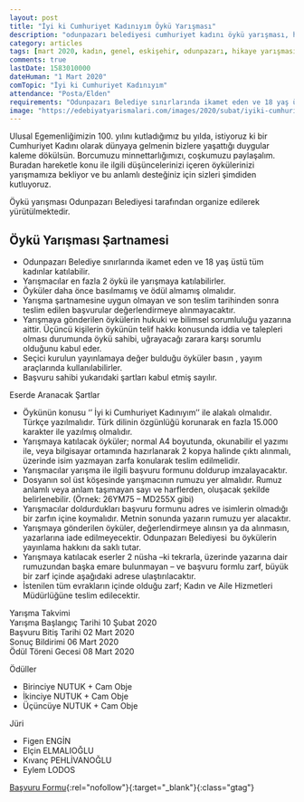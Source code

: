 ```yaml
---
layout: post
title: "İyi ki Cumhuriyet Kadınıyım Öykü Yarışması"
description: "odunpazarı belediyesi cumhuriyet kadını öykü yarışması, hikaye yarışmaları, öykü yarışması"
category: articles
tags: [mart 2020, kadın, genel, eskişehir, odunpazarı, hikaye yarışması]
comments: true
lastDate: 1583010000
dateHuman: "1 Mart 2020"
comTopic: "İyi ki Cumhuriyet Kadınıyım"
attendance: "Posta/Elden"
requirements: "Odunpazarı Belediye sınırlarında ikamet eden ve 18 yaş üstü tüm kadınlar katılabilir."
image: "https://edebiyatyarismalari.com/images/2020/subat/iyiki-cumhuriyet-kadiniyim-oyku-yarismasi-2020.jpg"
---
```


Ulusal Egemenliğimizin 100. yılını kutladığımız bu yılda, istiyoruz ki bir Cumhuriyet Kadını olarak dünyaya gelmenin bizlere yaşattığı duygular kaleme dökülsün. Borcumuzu minnettarlığımızı, coşkumuzu paylaşalım. Buradan hareketle konu ile ilgili düşüncelerinizi içeren öykülerinizi yarışmamıza bekliyor ve bu anlamlı desteğiniz için sizleri şimdiden kutluyoruz.  

Öykü yarışması Odunpazarı Belediyesi tarafından organize edilerek yürütülmektedir.  

## Öykü Yarışması Şartnamesi
- Odunpazarı Belediye sınırlarında ikamet eden ve 18 yaş üstü tüm kadınlar katılabilir.
- Yarışmacılar en fazla 2 öykü ile yarışmaya katılabilirler.
- Öyküler daha önce basılmamış ve ödül almamış olmalıdır.
- Yarışma şartnamesine uygun olmayan ve son teslim tarihinden sonra teslim edilen başvurular değerlendirmeye alınmayacaktır.
- Yarışmaya gönderilen öykülerin hukuki ve bilimsel sorumluluğu yazarına aittir. Üçüncü kişilerin öykünün telif hakkı konusunda iddia ve talepleri olması durumunda öykü sahibi, uğrayacağı zarara karşı sorumlu olduğunu kabul eder.
- Seçici kurulun yayınlamaya değer bulduğu öyküler  basın , yayım araçlarında kullanılabilirler.
- Başvuru sahibi yukarıdaki şartları kabul etmiş sayılır.

Eserde Aranacak Şartlar  
- Öykünün konusu ‘’ İyi ki Cumhuriyet Kadınıyım’’ ile alakalı olmalıdır. Türkçe yazılmalıdır. Türk dilinin özgünlüğü korunarak en fazla 15.000 karakter   ile  yazılmış olmalıdır.
- Yarışmaya katılacak öyküler; normal A4 boyutunda, okunabilir el yazımı ile, veya  bilgisayar ortamında hazırlanarak 2 kopya halinde çıktı alınmalı, üzerinde isim yazmayan zarfa konularak teslim edilmelidir.
- Yarışmacılar yarışma ile ilgili başvuru formunu doldurup imzalayacaktır.
- Dosyanın sol üst köşesinde yarışmacının rumuzu yer almalıdır. Rumuz anlamlı veya anlam taşımayan sayı ve harflerden, oluşacak şekilde belirlenebilir. (Örnek: 26YM75 – MD255X gibi)
- Yarışmacılar doldurdukları başvuru formunu adres ve isimlerin olmadığı bir zarfın içine koymalıdır. Metnin sonunda yazarın rumuzu yer alacaktır.
- Yarışmaya gönderilen öyküler, değerlendirmeye alınsın ya da alınmasın, yazarlarına iade edilmeyecektir. Odunpazarı Belediyesi  bu öykülerin yayınlama hakkını da saklı tutar.
- Yarışmaya katılacak eserler 2 nüsha –ki tekrarla, üzerinde yazarına dair rumuzundan başka emare bulunmayan – ve başvuru formlu zarf, büyük bir zarf içinde aşağıdaki adrese ulaştırılacaktır.
- İstenilen tüm evrakların içinde olduğu zarf; Kadın  ve Aile Hizmetleri Müdürlüğüne teslim edilecektir.

Yarışma Takvimi  
Yarışma Başlangıç Tarihi  	10 Şubat 2020  
Başvuru Bitiş Tarihi 	    02 Mart 2020  
Sonuç Bildirimi      		06 Mart 2020  
Ödül Töreni Gecesi 		    08 Mart 2020

Ödüller           
- Birinciye   NUTUK  + Cam Obje 
- İkinciye    NUTUK  + Cam Obje
- Üçüncüye    NUTUK  + Cam Obje

Jüri  
- Figen ENGİN
- Elçin ELMALIOĞLU
- Kıvanç PEHLİVANOĞLU
- Eylem LODOS

[Başvuru Formu](https://firebasestorage.googleapis.com/v0/b/edebiyat-yarismalari.appspot.com/o/odunpazari-basvuru-formu.docx?alt=media&token=bd39416d-f704-4f7e-89eb-553870869b80){:rel="nofollow"}{:target="_blank"}{:class="gtag"}